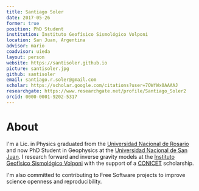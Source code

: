 ```yaml
---
title: Santiago Soler
date: 2017-05-26
former: true
position: PhD Student
institution: Instituto Geofísico Sismológico Volponi
location: San Juan, Argentina
advisor: mario
coadvisor: uieda
layout: person
website: https://santisoler.github.io
picture: santisoler.jpg
github: santisoler
email: santiago.r.soler@gmail.com
scholar: https://scholar.google.com/citations?user=7OWfWx0AAAAJ
researchgate: https://www.researchgate.net/profile/Santiago_Soler2
orcid: 0000-0001-9202-5317
---
```


# About

I'm a Lic. in Physics graduated from the
[Universidad Nacional de Rosario](https://www.unr.edu.ar)
and now PhD Student in Geophysics at the
[Universidad Nacional de San Juan](https://www.unsj.edu.ar).
I research forward and inverse gravity models at the
[Instituto Geofísico Sismológico Volponi](https://igsv.unsj.edu.ar)
with the support of a [CONICET](https://www.conicet.gov.ar) scholarship.

I'm also committed to contributing to Free Software projects to
improve science openness and reproducibility.
